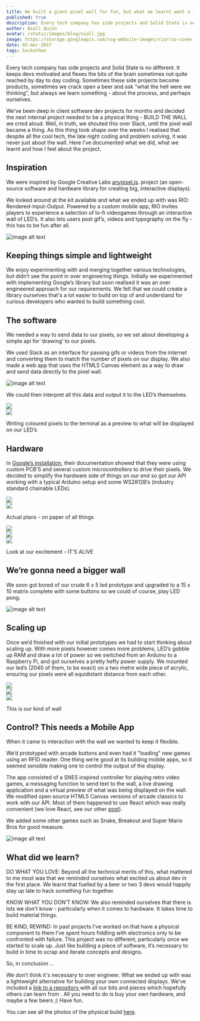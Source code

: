 ```yaml
---
title: We built a giant pixel wall for fun, but what we learnt went a lot further.
published: true
description: Every tech company has side projects and Solid State is no different. It keeps devs motivated and flexes the bits of the brain sometimes not quite reached by day to day coding.
author: Niall Quinn
avatar: /static/images/blog/niall.jpg
image: https://storage.googleapis.com/ssg-website-images/rio/rio-cover.jpg
date: 03-mar-2017
tags: hackathon
---
```


Every tech company has side projects and Solid State is no different. It keeps devs motivated and flexes the bits of the brain sometimes not quite reached by day to day coding. Sometimes these side projects become products, sometimes we crack open a beer and ask "what the hell were we thinking", but always we learn something - about the process, and perhaps ourselves.

We’ve been deep in client software dev projects for months and decided the next internal project needed to be a physical thing - BUILD THE WALL we cried aloud. Well, in truth, we shouted this over Slack, until the pixel wall became a thing. As this thing took shape over the weeks I realised that despite all the cool tech, the late night coding and problem solving, it was never just about the wall. Here I’ve documented what we did, what we learnt and how I feel about the project.

## Inspiration

We were inspired by Google Creative Labs [anypixel.js](https://googlecreativelab.github.io/anypixel/). project (an open-source software and hardware library for creating big, interactive displays).

We looked around at the kit available and what we ended up with was RIO: Rendered-Input-Output. Powered by a custom mobile app, RIO invites players to experience a selection of lo-fi videogames through an interactive wall of LED’s. It also lets users post gif’s, videos and typography on the fly - this has to be fun after all.

![image alt text](https://storage.googleapis.com/ssg-website-images/rio/rio-vid.gif)

## Keeping things simple and lightweight

We enjoy experimenting with and merging together various technologies, but didn’t see the point in over engineering things. Initially we experimented with implementing Google’s library but soon realised it was an over engineered approach for our requirements. We felt that we could create a library ourselves that's a lot easier to build on top of and understand for curious developers who wanted to build something cool.

## The software

We needed a way to send data to our pixels, so we set about developing a simple api for  ‘drawing’ to our pixels.

We used Slack as an interface for passing gifs or videos from the internet and converting them to match the number of pixels on our display. We also made a web app that uses the HTML5 Canvas element as a way to draw and send data directly to the pixel wall.

![image alt text](https://storage.googleapis.com/ssg-website-images/rio/rio-webapp-example.gif)

We could then interpret all this data and output it to the LED’s themselves.

<div class="row images">
    <div class="col-md-6">
        <img src="https://storage.googleapis.com/ssg-website-images/rio/mario-terminal.gif" class="img-responsive">
    </div>
    <div class="col-md-6">
        <img src="https://storage.googleapis.com/ssg-website-images/rio/mario-giphy.gif" class="img-responsive">
    </div>
</div>
    <p class="text-center image-caption">Writing coloured pixels to the terminal as a preview to what will be displayed on our LED’s</p>


## Hardware

In [Google’s installation](https://www.youtube.com/watch?v=58pxJ8z1Vow), their documentation showed that they were using custom PCB’S and several custom microcontrollers to drive their pixels. We decided to simplify the hardware side of things on our end so got our API working with a typical Arduino setup and some WS2812B’s (industry standard chainable LEDs).


<div class="row">
<div class="col-md-6">
    <img src="https://storage.googleapis.com/ssg-website-images/rio/image_5.jpg" class="img-responsive">
</div>
<div class="col-md-6">
    <img src="https://storage.googleapis.com/ssg-website-images/rio/IMG_2002-new.jpg" class="img-responsive">
</div>
</div>
 <p class="text-center image-caption">Actual plans - on paper of all things</p>

<div class="row">
<div class="col-md-4">
    <img src="https://storage.googleapis.com/ssg-website-images/rio/image_7.jpg" class="img-responsive">
</div>
<div class="col-md-4">
    <img src="https://storage.googleapis.com/ssg-website-images/rio/image_8.jpg" class="img-responsive">
</div>
<div class="col-md-4">
    <img src="https://storage.googleapis.com/ssg-website-images/rio/IMG_1016-square.jpg" class="img-responsive">
</div>
</div>
 <p class="text-center image-caption">Look at our excitement - IT’S ALIVE</p>


## We’re gonna need a bigger wall

We soon got bored of our crude 6 x 5 led prototype and upgraded to a 15 x 10 matrix complete with some buttons so we could of course, play LED pong.

![image alt text](https://storage.googleapis.com/ssg-website-images/rio/prototype-led-pong.gif)

## Scaling up

Once we’d finished with our initial prototypes we had to start thinking about scaling up. With more pixels however comes more problems,  LED’s gobble up RAM and draw a lot of power so we switched from an Arduino to a Raspberry Pi, and got ourselves a pretty hefty power supply. We mounted our led’s (2040 of them, to be exact)  on a two metre wide piece of acrylic, ensuring our pixels were all equidistant distance from each other.


<div class="row">
<div class="col-md-4">
    <img src="https://storage.googleapis.com/ssg-website-images/rio/IMG_1550.jpg" class="img-responsive">
</div>
<div class="col-md-4">
    <img src="https://storage.googleapis.com/ssg-website-images/rio/IMG_1833.jpg" class="img-responsive">
</div>
<div class="col-md-4">
    <img src="https://storage.googleapis.com/ssg-website-images/rio/IMG_2029.jpg" class="img-responsive">
</div>
</div>
<p class="text-center image-caption">This is our kind of wall</p>


## Control? This needs a Mobile App

When it came to interaction with the wall we wanted to keep it flexible.

We’d prototyped with arcade buttons and even had it "loading" new games using an RFID reader. One thing we’re good at its building mobile apps, so it seemed sensible making one to control the output of the display.

The app consisted of a SNES inspired controller for playing retro video games, a messaging function to send text to the wall, a live drawing application and a virtual preview of what was being displayed on the wall. We modified open source HTML5 Canvas versions of arcade classics to work with our API. Most of them happened to use React which was really convenient (we love React, see our other [post](https://solidstategroup.com/2017/02/08/2017/Its-cross-platform-and-massively-reduces-app-dev-costs-but-WTF-is-React-Native/)).

We added some other games such as Snake, Breakout and Super Mario Bros for good measure.

![image alt text](https://storage.googleapis.com/ssg-website-images/rio/rio-mobile-example.gif)

## What did we learn?

DO WHAT YOU LOVE: Beyond all the technical merits of this, what mattered to me most was that we reminded ourselves what excited us about dev in the first place. We learnt that fuelled by a beer or two 3 devs would happily stay up late to hack something fun together.

KNOW WHAT YOU DON’T KNOW: We also reminded ourselves that there is lots we don't know - particularly when it comes to hardware. It takes time to build material things.

BE KIND, REWIND: In past projects I’ve worked on that have a physical component to them I’ve spent hours fiddling with electronics only to be confronted with failure. This project was no different, particularly once we started to scale up. Just like building a piece of software, it’s necessary to build in time to scrap and iterate concepts and designs.

So, in conclusion …

We don’t think it's necessary to over engineer. What we ended up with was a lightweight alternative for building your own connected displays. We’ve included a [link to a repository](https://github.com/SolidStateGroup/rio)[ ](https://github.com/SolidStateGroup/rio)with all our bits and pieces which hopefully others can learn from . All you need to do is buy your own hardware, and maybe a few beers ;) Have fun.

You can see all the photos of the physical build [here](https://photos.google.com/share/AF1QipNE6GI4yR7Xrj-BhyxLmDCA498l7PvgQ-71pDI70WiOFIKoqHnMmzYIydt_a2q4AA?key=RnRaRVdpVHpDQTIxMHl5SzBVemd6ZjU1WWRIejZ3).
